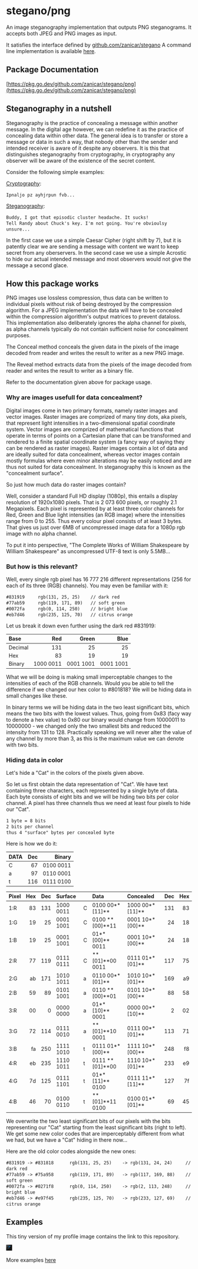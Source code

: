 # stegano/png

An image steganography implementation that outputs PNG steganograms. It accepts both JPEG and PNG images as input.

It satisfies the interface defined by [github.com/zanicar/stegano](https://github.com/zanicar/stegano)
A command line implementation is available [here](../cmd/stegano).

## Package Documentation

[https://pkg.go.dev/github.com/zanicar/stegano/png](https://pkg.go.dev/github.com/zanicar/stegano/png)

## Steganography in a nutshell

Steganography is the practice of concealing a message within another message. In the digital age however, we can redefine it as the practice of concealing data within other data. The general idea is to transfer or store a message or data in such a way, that nobody other than the sender and intended receiver is aware of it despite any observers. It is this that distinguishes steganography from cryptography, in cryptography any observer will be aware of the existence of the secret content.

Consider the following simple examples:

[Cryptography](https://en.wikipedia.org/wiki/Cryptography):

    Ipnaljo pz ayhjrpun fvb...
    
[Steganography](https://en.wikipedia.org/wiki/Steganography):

    Buddy, I got that episodic cluster headache. It sucks!
    Tell Randy about Chuck's key. I'm not going. You're obvioulsy unsure...
    
In the first case we use a simple Caesar Cipher (right shift by 7), but it is patently clear we are sending a message with content we want to keep secret from any oberservers. In the second case we use a simple Acrostic to hide our actual intended message and most observers would not give the message a second glace.

## How this package works

PNG images use lossless compression, thus data can be written to individual pixels without risk of being destroyed by the compression algorithm. For a JPEG implementation the data will have to be concealed within the compression algorithm's output matrices to prevent dataloss. This implementation also deliberately ignores the alpha channel for pixels, as alpha channels typically do not contain sufficient noise for concealment purposes.

The Conceal method conceals the given data in the pixels of the image decoded from reader and writes the result to writer as a new PNG image.

The Reveal method extracts data from the pixels of the image decoded from reader and writes the result to writer as a binary file.

Refer to the documentation given above for package usage.

### Why are images usefull for data concealment?

Digital images come in two primary formats, namely raster images and vector images. Raster images are comprized of many tiny dots, aka pixels, that represent light intensities in a two-dimensional spatial coordinate system. Vector images are comprized of mathematical functions that operate in terms of points on a Cartesian plane that can be transformed and rendered to a finite spatial coordinate system (a fancy way of saying they can be rendered as raster images). Raster images contain a lot of data and are ideally suited for data concealment, whereas vector images contain mostly formulas where even minor alterations may be easily noticed and are thus not suited for data concealment. In steganography this is known as the "concealment surface".

So just how much data do raster images contain?

Well, consider a standard Full HD display (1080p), this entails a display resolution of 1920x1080 pixels. That is 2 073 600 pixels, or roughly 2.1 Megapixels. Each pixel is represented by at least three color channels for Red, Green and Blue light intensities (an RGB image) where the intensities range from 0 to 255. Thus every colour pixel consists of at least 3 bytes. That gives us just over 6MB of uncompressed image data for a 1080p rgb image with no alpha channel.

To put it into perspective, "The Complete Works of William Shakespeare by William Shakespeare" as uncompressed UTF-8 text is only 5.5MB...

### But how is this relevant?

Well, every single rgb pixel has 16 777 216 different representations (256 for each of its three (RGB) channels). You may even be familiar with it:

    #831919     rgb(131, 25, 25)    // dark red
    #77ab59     rgb(119, 171, 89)   // soft green
    #0072fa     rgb(0, 114, 250)    // bright blue
    #eb7d46     rgb(235, 125, 70)   // citrus orange

Let us break it down even further using the dark red #831919:

| Base    |       Red |     Green |      Blue |
| :------ | --------: | --------: | --------: |
| Decimal |       131 |        25 |        25 |
| Hex     |        83 |        19 |        19 |
| Binary  | 1000 0011 | 0001 1001 | 0001 1001 |

What we will be doing is making small imperceptable changes to the intensities of each of the RGB channels. Would you be able to tell the difference if we changed our hex color to #801818? We will be hiding data in small changes like these.

In binary terms we will be hiding data in the two least significant bits, which means the two bits with the lowest values. Thus, going from 0x83 (facy way to denote a hex value) to 0x80 our binary would change from 10000011 to 10000000 - we changed only the two smallest bits and reduced the intensity from 131 to 128. Practically speaking we will never alter the value of any channel by more than 3, as this is the maximum value we can denote with two bits.

### Hiding data in color

Let's hide a "Cat" in the colors of the pixels given above.

So let us first obtain the data representation of "Cat". We have text containing three characters, each represented by a single byte of data. Each byte consists of eight bits and we will be hiding two bits per color channel. A pixel has three channels thus we need at least four pixels to hide our "Cat".

    1 byte = 8 bits
    2 bits per channel
    thus 4 "surface" bytes per concealed byte

Here is how we do it:

| DATA | Dec |    Binary |
| :--- | --: | --------: |
| C    |  67 | 0100 0011 |
| a    |  97 | 0110 0001 |
| t    | 116 | 0111 0100 |

| Pixel | Hex | Dec | Surface   |   | Data            | Concealed       | Dec | Hex |
| :---- | --: | --: | :-------- | - | :-------------- | :-------------- | --: | --: |
| 1:R   |  83 | 131 | 1000 0011 | C | 0100 00**[11]** | 1000 00**[11]** | 131 |  83 |
| 1:G   |  19 |  25 | 0001 1001 | C | 0100 **[00]**11 | 0001 10**[00]** |  24 |  18 |
| 1:B   |  19 |  25 | 0001 1001 | C | 01**[00]** 0011 | 0001 10**[00]** |  24 |  18 |
| 2:R   |  77 | 119 | 0111 0111 | C | **[01]**00 0011 | 0111 01**[01]** | 117 |  75 |
| 2:G   |  ab | 171 | 1010 1011 | a | 0110 00**[01]** | 1010 10**[01]** | 169 |  a9 |
| 2:B   |  59 |  89 | 0101 1001 | a | 0110 **[00]**01 | 0101 10**[00]** |  88 |  58 |
| 3:R   |  00 |   0 | 0000 0000 | a | 01**[10]** 0001 | 0000 00**[10]** |   2 |  02 |
| 3:G   |  72 | 114 | 0111 0010 | a | **[01]**10 0001 | 0111 00**[01]** | 113 |  71 |
| 3:B   |  fa | 250 | 1111 1010 | t | 0111 01**[00]** | 1111 10**[00]** | 248 |  f8 |
| 4:R   |  eb | 235 | 1110 1011 | t | 0111 **[01]**00 | 1110 10**[01]** | 233 |  e9 |
| 4:G   |  7d | 125 | 0111 1101 | t | 01**[11]** 0100 | 0111 11**[11]** | 127 |  7f |
| 4:B   |  46 |  70 | 0100 0110 | t | **[01]**11 0100 | 0100 01**[01]** |  69 |  45 |

We overwrite the two least significant bits of our pixels with the bits representing our "Cat" starting from the least significant bits (right to left). We get some new color codes that are imperceptably different from what we had, but we have a "Cat" hiding in there now...

Here are the old color codes alongside the new ones:

    #831919 -> #831818      rgb(131, 25, 25)    -> rgb(131, 24, 24)     // dark red
    #77ab59 -> #75a958      rgb(119, 171, 89)   -> rgb(117, 169, 88)    // soft green
    #0072fa -> #0271f8      rgb(0, 114, 250)    -> rgb(2, 113, 248)     // bright blue
    #eb7d46 -> #e97f45      rgb(235, 125, 70)   -> rgb(233, 127, 69)    // citrus orange

## Examples

This tiny version of my profile image contains the link to this repository.

![steganogram](../examples/x.png)

More examples [here](../examples)
